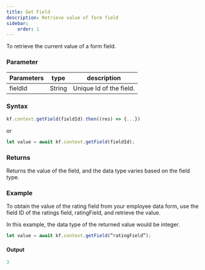 ```yaml
---
title: Get Field
description: Retrieve value of form field
sidebar:
    order: 1
---
```


To retrieve the current value of a form field.

### Parameter

| Parameters | type   | description             |
| ---------- | ------ | ----------------------- |
| fieldId    | String | Unique Id of the field. |

### Syntax

```js
kf.context.getField(fieldId).then((res) => {...})
```

or

```js
let value = await kf.context.getField(fieldId);
```

### Returns

Returns the value of the field, and the data type varies based on the field type. 



### Example

To obtain the value of the rating field from your employee data form, use the field ID of the ratings field, ratingField, and retrieve the value. 

In this example, the data type of the returned value would be integer. 




```js
let value = await kf.context.getField(“ratingField”);
```

#### Output

```js
3
```

